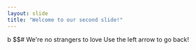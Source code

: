 ```yaml
---
layout: slide
title: "Welcome to our second slide!"
---
```

b $$# We're no strangers to love 
Use the left arrow to go back!

